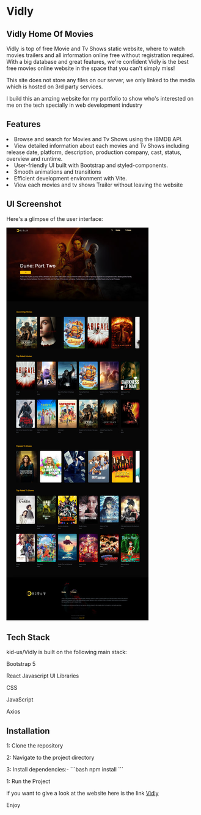 # Vidly

<h2> Vidly Home Of Movies </h2>

<p> Vidly is top of free Movie and Tv Shows static website, where to watch movies trailers and all information online free without registration required. With a big database and great features, we're confident Vidly is the best free movies online website in the space that you can't simply miss!

This site does not store any files on our server, we only linked to the media which is hosted on 3rd party services. </p>

<p>I build this an amzing website for my portfolio to show who's interested on me on the tech specially in web development industry </p>

<h2> Features</h2>
 <li>Browse and search for Movies and Tv Shows using the IBMDB API.</li> 
 <li>View detailed information about each movies and Tv Shows including release date, platform, description, production company, cast, status, overview and runtime.</li>
 <li>User-friendly UI built with Bootstrap and styled-components.</li>
 <li>Smooth animations and transitions</li>
 <li>Efficient development environment with Vite.</li>
 <li>View each movies and tv shows Trailer without leaving the website</li>

<h2>UI Screenshot</h2>
<p>Here's a glimpse of the user interface:</p>
<img src="https://github.com/kid-us/Vidly/blob/main/ui.jpg">

<h2>Tech Stack</h2>
<p>kid-us/Vidly is built on the following main stack:</p>
<p>Bootstrap 5</p>
<p>React Javascript UI Libraries</p> 
<p>CSS</p> 
<p>JavaScript</p>
<p>Axios</p> 

<h2> Installation </h2>
<p>1: Clone the repository</p>
<p>2: Navigate to the project directory</p>
<p>3: Install dependencies:- ```bash
npm install
``` </p>
<p>1: Run the Project</p>
<p> if you want to give a look at the website here is the link <a href="https://vidly-zeta.vercel.app"> Vidly </a> </p>
<p> Enjoy </p>
